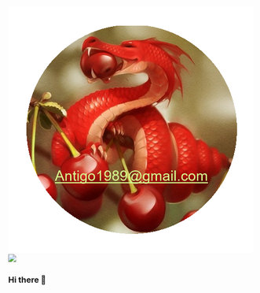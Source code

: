 <div id="header" align="centr">
  <img src="https://github.com/Antigo89/Antigo89/blob/main/Antigo_cherry.png">
</div>
<div id="badges">
  <a href="https://www.linkedin.com/in/mshchenin/?locale=en_US">
    <img src="https://img.shields.io/badge/LinkedIn-blue?logo=linkedin&logoColor=white&style=for-the-badge">
  </a>
</div>


### Hi there 👋

